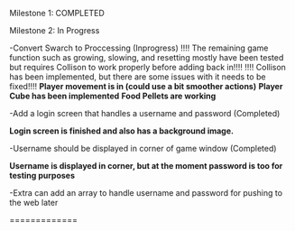 Milestone 1: COMPLETED

Milestone 2: In Progress

-Convert Swarch to Proccessing (Inprogress)
!!!! The remaining game function such as growing, slowing, and resetting mostly have been tested but requires Collison to work properly before adding back in!!!!
!!!! Collison has been implemented, but there are some issues with it needs to be fixed!!!!
**Player movement is in (could use a bit smoother actions)**
**Player Cube has been implemented**
**Food Pellets are working**


-Add a login screen that handles a username and password (Completed)
 
 **Login screen is finished and also has a background image.**

-Username should be displayed in corner of game window (Completed)

**Username is displayed in corner, but at the moment password is too for testing purposes**
 
-Extra can add an array to handle username and password for pushing to the web later

=============

